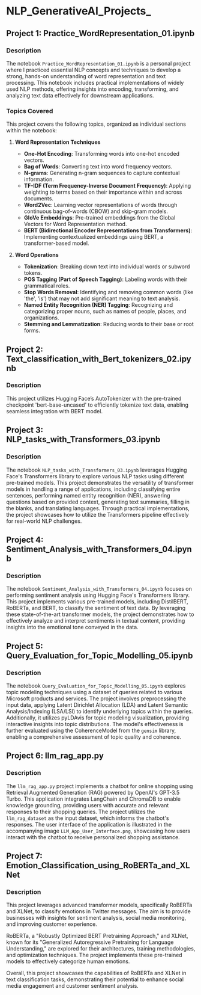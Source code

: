 # NLP_GenerativeAI_Projects_

## Project 1: Practice_WordRepresentation_01.ipynb

### Description

The notebook `Practice_WordRepresentation_01.ipynb` is a personal project where I practiced essential NLP concepts and techniques to develop a strong, hands-on understanding of word representation and text processing. This notebook includes practical implementations of widely used NLP methods, offering insights into encoding, transforming, and analyzing text data effectively for downstream applications.

### Topics Covered

This project covers the following topics, organized as individual sections within the notebook:

1. **Word Representation Techniques**
    - **One-Hot Encoding**: Transforming words into one-hot encoded vectors.
    - **Bag of Words**: Converting text into word frequency vectors.
    - **N-grams**: Generating n-gram sequences to capture contextual information.
    - **TF-IDF (Term Frequency-Inverse Document Frequency)**: Applying weighting to terms based on their importance within and across documents.
    - **Word2Vec**: Learning vector representations of words through continuous bag-of-words (CBOW) and skip-gram models.
    - **GloVe Embeddings**: Pre-trained embeddings from the Global Vectors for Word Representation method.
    - **BERT (Bidirectional Encoder Representations from Transformers)**: Implementing contextualized embeddings using BERT, a transformer-based model.

2. **Word Operations**
    - **Tokenization**: Breaking down text into individual words or subword tokens.
    - **POS Tagging (Part of Speech Tagging)**: Labeling words with their grammatical roles.
    - **Stop Words Removal**: Identifying and removing common words (like 'the', 'is') that may not add significant meaning to text analysis.
    - **Named Entity Recognition (NER) Tagging**: Recognizing and categorizing proper nouns, such as names of people, places, and organizations.
    - **Stemming and Lemmatization**: Reducing words to their base or root forms.
	
## Project 2: Text_classification_with_Bert_tokenizers_02.ipynb

### Description

This project utilizes Hugging Face’s AutoTokenizer with the pre-trained checkpoint 'bert-base-uncased' to efficiently tokenize text data, enabling seamless integration with BERT model.

## Project 3: NLP_tasks_with_Transformers_03.ipynb

### Description

The notebook `NLP_tasks_with_Transformers_03.ipynb` leverages Hugging Face's Transformers library to explore various NLP tasks using different pre-trained models. This project demonstrates the versatility of transformer models in handling a range of applications, including classifying entire sentences, performing named entity recognition (NER), answering questions based on provided context, generating text summaries, filling in the blanks, and translating languages. Through practical implementations, the project showcases how to utilize the Transformers pipeline effectively for real-world NLP challenges.

## Project 4: Sentiment_Analysis_with_Transformers_04.ipynb

### Description

The notebook `Sentiment_Analysis_with_Transformers_04.ipynb` focuses on performing sentiment analysis using Hugging Face's Transformers library. This project implements various pre-trained models, including DistilBERT, RoBERTa, and BERT, to classify the sentiment of text data. By leveraging these state-of-the-art transformer models, the project demonstrates how to effectively analyze and interpret sentiments in textual content, providing insights into the emotional tone conveyed in the data.

## Project 5: Query_Evaluation_for_Topic_Modelling_05.ipynb

### Description

The notebook `Query_Evaluation_for_Topic_Modelling_05.ipynb` explores topic modeling techniques using a dataset of queries related to various Microsoft products and services. The project involves preprocessing the input data, applying Latent Dirichlet Allocation (LDA) and Latent Semantic Analysis/Indexing (LSA/LSI) to identify underlying topics within the queries. Additionally, it utilizes pyLDAvis for topic modeling visualization, providing interactive insights into topic distributions. The model's effectiveness is further evaluated using the CoherenceModel from the `gensim` library, enabling a comprehensive assessment of topic quality and coherence.

## Project 6: llm_rag_app.py

### Description

The `llm_rag_app.py` project implements a chatbot for online shopping using Retrieval Augmented Generation (RAG) powered by OpenAI's GPT-3.5 Turbo. This application integrates LangChain and ChromaDB to enable knowledge grounding, providing users with accurate and relevant responses to their shopping queries. The project utilizes the `llm_rag_dataset` as the input dataset, which informs the chatbot's responses. The user interface of the application is illustrated in the accompanying image `LLM_App_User_Interface.png`, showcasing how users interact with the chatbot to receive personalized shopping assistance.

## Project 7: Emotion_Classification_using_RoBERTa_and_XLNet
### Description
This project leverages advanced transformer models, specifically RoBERTa and XLNet, to classify emotions in Twitter messages. The aim is to provide businesses with insights for sentiment analysis, social media monitoring, and improving customer experience.

RoBERTa, a "Robustly Optimized BERT Pretraining Approach," and XLNet, known for its "Generalized Autoregressive Pretraining for Language Understanding," are explored for their architectures, training methodologies, and optimization techniques. The project implements these pre-trained models to effectively categorize human emotions.

Overall, this project showcases the capabilities of RoBERTa and XLNet in text classification tasks, demonstrating their potential to enhance social media engagement and customer sentiment analysis.


